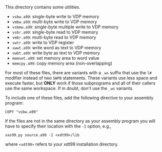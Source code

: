 This directory contains some utilities.

 * `vsbw.a99`: single-byte write to VDP memory
 * `vmbw.a99`: multi-byte write to VDP memory
 * `vsbmw.a99`: single-byte multiple write to VDP memory
 * `vsbr.a99`: single-byte read to VDP memory
 * `vmbr.a99`: multi-byte read to VDP memory
 * `vwtr.a99`: write to VDP register
 * `vwwt.a99`: write word as text to VDP memory
 * `vwbt.a99`: write byte as text to VDP memory 
 * `memset.a99`: set memory area to word value
 * `memcpy.a99`: copy memory area (non-overlapping)

For most of these files, there are variants with a `_ws` suffix that use
the `l#` modifier instead of two `SWPB` statements.  These variants use
less space and execute faster, but **ONLY** work if those subprograms and
all of their callers use the same workspace.  If in doubt, don't use the
`_ws` variants.

To include one of these files, add the following directive to your assembly
program:

    COPY "vsbw.a99"

If the files are not in the same directory as your assembly program you will
have to specify their location with the `-I` option, e.g.,

    xas99.py source.a99 -I <xdt99>/lib

where `<xdt99>` refers to your xdt99 installation directory.

